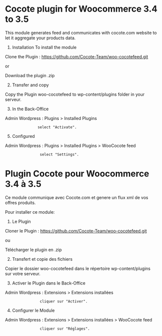 # Cocote plugin for Woocommerce 3.4 to 3.5

This module generates feed and communicates with cocote.com website to let it aggregate your products data.

1) Installation To install the module

Clone the Plugin : https://github.com/Cocote-Team/woo-cocotefeed.git

or

Download the plugin .zip

2) Transfer and copy

Copy the Plugin woo-cocotefeed to wp-content/plugins folder in your serveur.

3) In the Back-Office

Admin Wordpress : Plugins > Installed Plugins

                   select "Activate".

5) Configured

Admin Wordpress : Plugins > Installed Plugins > WooCocote feed

                    select "Settings".

# Plugin Cocote pour Woocommerce 3.4 à 3.5

Ce module communique avec Cocote.com et genere un flux xml de vos offres produits.

Pour installer ce module:

1) Le Plugin

Cloner le Plugin : https://github.com/Cocote-Team/woo-cocotefeed.git

ou

Télécharger le plugin en .zip

2) Transfert et copie des fichiers

Copier le dossier woo-cocotefeed dans le répertoire wp-content/plugins sur votre serveur.

3) Activer le Plugin dans le Back-Office

Admin Wordpress : Extensions > Extensions installées

                    cliquer sur "Activer".

4) Configurer le Module

Admin Wordpress : Extensions > Extensions installées > WooCocote feed

                    cliquer sur "Réglages".